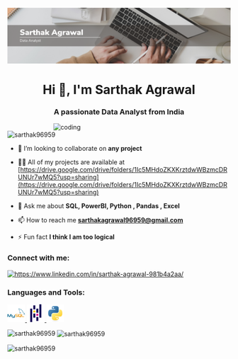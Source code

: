 ![logo](https://github.com/Sarthak96959/Sarthak96959/blob/main/Beige%20and%20White%20Modern%20LinkedIn%20Background%20Photo.png)
<h1 align="center">Hi 👋, I'm Sarthak Agrawal</h1>
<h3 align="center">A passionate Data Analyst from India</h3>

<img align = "right" alt="coding" width="400" src = "https://miro.medium.com/v2/resize:fit:1200/1*DsIpnvUFCtKFEXCWLx3g5Q.gif">

<p align="left"> <img src="https://komarev.com/ghpvc/?username=sarthak96959&label=Profile%20views&color=0e75b6&style=flat" alt="sarthak96959" /> </p>

- 👯 I’m looking to collaborate on **any project**

- 👨‍💻 All of my projects are available at [https://drive.google.com/drive/folders/1Ic5MHdoZKXKrztdwWBzmcDRUNUr7wMQ5?usp=sharing](https://drive.google.com/drive/folders/1Ic5MHdoZKXKrztdwWBzmcDRUNUr7wMQ5?usp=sharing)

- 💬 Ask me about **SQL, PowerBI, Python , Pandas , Excel**

- 📫 How to reach me **sarthakagrawal96959@gmail.com**

- ⚡ Fun fact **I think I am too logical**

<h3 align="left">Connect with me:</h3>
<p align="left">
<a href="https://linkedin.com/in/https://www.linkedin.com/in/sarthak-agrawal-981b4a2aa/" target="blank"><img align="center" src="https://raw.githubusercontent.com/rahuldkjain/github-profile-readme-generator/master/src/images/icons/Social/linked-in-alt.svg" alt="https://www.linkedin.com/in/sarthak-agrawal-981b4a2aa/" height="30" width="40" /></a>
</p>

<h3 align="left">Languages and Tools:</h3>
<p align="left"> <a href="https://www.mysql.com/" target="_blank" rel="noreferrer"> <img src="https://raw.githubusercontent.com/devicons/devicon/master/icons/mysql/mysql-original-wordmark.svg" alt="mysql" width="40" height="40"/> </a> <a href="https://pandas.pydata.org/" target="_blank" rel="noreferrer"> <img src="https://raw.githubusercontent.com/devicons/devicon/2ae2a900d2f041da66e950e4d48052658d850630/icons/pandas/pandas-original.svg" alt="pandas" width="40" height="40"/> </a> <a href="https://www.python.org" target="_blank" rel="noreferrer"> <img src="https://raw.githubusercontent.com/devicons/devicon/master/icons/python/python-original.svg" alt="python" width="40" height="40"/> </a> </p>

<p><img align="left" src="https://github-readme-stats.vercel.app/api/top-langs?username=sarthak96959&show_icons=true&locale=en&layout=compact" alt="sarthak96959" /></p>

<p>&nbsp;<img align="center" src="https://github-readme-stats.vercel.app/api?username=sarthak96959&show_icons=true&locale=en" alt="sarthak96959" /></p>

<p><img align="center" src="https://github-readme-streak-stats.herokuapp.com/?user=sarthak96959&" alt="sarthak96959" /></p>
